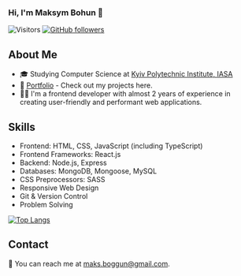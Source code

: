 ### Hi, I'm Maksym Bohun 👋

![Visitors](https://api.visitorbadge.io/api/visitors?path=https%3A%2F%2Fgithub.com%2Fmaksym-bohun%2Fmaksym-bohun&label=Visitors&countColor=%231d7fb9&style=flat)
[![GitHub followers](https://img.shields.io/github/followers/maksym-bohun.svg?style=social&label=Follow&maxAge=2592000)](https://github.com/maksym-bohun?tab=followers)

## About Me

- 🎓 Studying Computer Science at [Kyiv Polytechnic Institute, IASA](https://iasa.kpi.ua/)
- 💼 [Portfolio](https://maksym-bohun.github.io/portfolio/) - Check out my projects here.
- 👨‍💻 I'm a frontend developer with almost 2 years of experience in creating user-friendly and performant web applications.

## Skills

- Frontend: HTML, CSS, JavaScript (including TypeScript)
- Frontend Frameworks: React.js
- Backend: Node.js, Express
- Databases: MongoDB, Mongoose, MySQL
- CSS Preprocessors: SASS
- Responsive Web Design
- Git & Version Control
- Problem Solving

[![Top Langs](https://github-readme-stats.vercel.app/api/top-langs/?username=maksym-bohun&layout=compact)](https://github.com/maksym-bohun)

## Contact

📧 You can reach me at [maks.boggun@gmail.com](mailto:maks.boggun@gmail.com).
